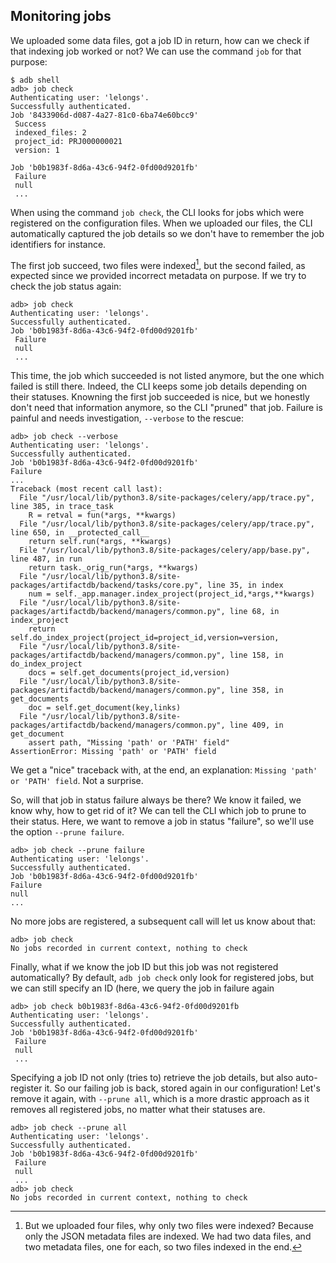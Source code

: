 ## Monitoring jobs

We uploaded some data files, got a job ID in return, how can we check if that indexing job worked or not? We can use the
command `job` for that purpose:

```
$ adb shell
adb> job check
Authenticating user: 'lelongs'.
Successfully authenticated.
Job '8433906d-d087-4a27-81c0-6ba74e60bcc9'
 Success
 indexed_files: 2
 project_id: PRJ000000021
 version: 1

Job 'b0b1983f-8d6a-43c6-94f2-0fd00d9201fb'
 Failure
 null
 ...
```

When using the command `job check`, the CLI looks for jobs which were registered on the configuration files. When we
uploaded our files, the CLI automatically captured the job details so we don't have to remember the job identifiers for
instance.

The first job succeed, two files were indexed[^4], but the second failed, as expected since we provided incorrect
metadata on purpose. If we try to check the job status again:

```
adb> job check
Authenticating user: 'lelongs'.
Successfully authenticated.
Job 'b0b1983f-8d6a-43c6-94f2-0fd00d9201fb'
 Failure
 null
 ...
 ```

 This time, the job which succeeded is not listed anymore, but the one which failed is still there. Indeed, the CLI
 keeps some job details depending on their statuses. Knowning the first job succeeded is nice, but we honestly don't
 need that information anymore, so the CLI "pruned" that job. Failure is painful and needs investigation, `--verbose` to
 the rescue:

 ```
 adb> job check --verbose
Authenticating user: 'lelongs'.
Successfully authenticated.
Job 'b0b1983f-8d6a-43c6-94f2-0fd00d9201fb'
 Failure
 ...
 Traceback (most recent call last):
   File "/usr/local/lib/python3.8/site-packages/celery/app/trace.py", line 385, in trace_task
     R = retval = fun(*args, **kwargs)
   File "/usr/local/lib/python3.8/site-packages/celery/app/trace.py", line 650, in __protected_call__
     return self.run(*args, **kwargs)
   File "/usr/local/lib/python3.8/site-packages/celery/app/base.py", line 487, in run
     return task._orig_run(*args, **kwargs)
   File "/usr/local/lib/python3.8/site-packages/artifactdb/backend/tasks/core.py", line 35, in index
     num = self._app.manager.index_project(project_id,*args,**kwargs)
   File "/usr/local/lib/python3.8/site-packages/artifactdb/backend/managers/common.py", line 68, in index_project
     return self.do_index_project(project_id=project_id,version=version,
   File "/usr/local/lib/python3.8/site-packages/artifactdb/backend/managers/common.py", line 158, in do_index_project
     docs = self.get_documents(project_id,version)
   File "/usr/local/lib/python3.8/site-packages/artifactdb/backend/managers/common.py", line 358, in get_documents
     doc = self.get_document(key,links)
   File "/usr/local/lib/python3.8/site-packages/artifactdb/backend/managers/common.py", line 409, in get_document
     assert path, "Missing 'path' or 'PATH' field"
 AssertionError: Missing 'path' or 'PATH' field
 ```

 We get a "nice" traceback with, at the end, an explanation: `Missing 'path' or 'PATH' field`. Not a surprise.

 So, will that job in status failure always be there? We know it failed, we know why, how to get rid of it? We can tell
 the CLI which job to prune to their status. Here, we want to remove a job in status "failure", so we'll use the option
 `--prune failure`.
 
 ```
 adb> job check --prune failure
Authenticating user: 'lelongs'.
Successfully authenticated.
Job 'b0b1983f-8d6a-43c6-94f2-0fd00d9201fb'
 Failure
 null
 ...
```

No more jobs are registered, a subsequent call will let us know about that:

```
adb> job check
No jobs recorded in current context, nothing to check
```

Finally, what if we know the job ID but this job was not registered automatically? By default, `adb job check` only look
for registered jobs, but we can still specify an ID (here, we query the job in failure again

```
adb> job check b0b1983f-8d6a-43c6-94f2-0fd00d9201fb
Authenticating user: 'lelongs'.
Successfully authenticated.
Job 'b0b1983f-8d6a-43c6-94f2-0fd00d9201fb'
 Failure
 null
 ...
```

Specifying a job ID not only (tries to) retrieve the job details, but also auto-register it. So our failing job is back,
stored again in our configuration! Let's remove it again, with `--prune all`, which is a more drastic approach as it
removes all registered jobs, no matter what their statuses are.

```
adb> job check --prune all
Authenticating user: 'lelongs'.
Successfully authenticated.
Job 'b0b1983f-8d6a-43c6-94f2-0fd00d9201fb'
 Failure
 null
 ...
adb> job check
No jobs recorded in current context, nothing to check
```

[^4]: But we uploaded four files, why only two files were indexed? Because only the JSON metadata files are indexed. We had
  two data files, and two metadata files, one for each, so two files indexed in the end.

